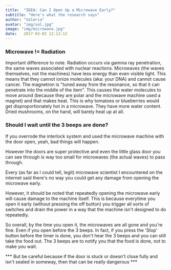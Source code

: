 ```yaml
---
title:  "IDEA: Can I Open Up a Microwave Early?"
subtitle: "Here's what the research says"
author: "Valeria"
avatar: "img/val.jpg"
image: "img/microwave.jpg"
date:   2017-03-02 12:12:12
---
```


### Microwave != Radiation

Important difference to note. Radiation occurs via gamma ray penetration, the same waves associated with nuclear reactions. Microwaves (the waves themselves, not the machines) have less energy than even visible light. This means that they cannot ionize molecules (aka: your DNA) and cannot cause cancer. The magnetron is "tuned away from the resonance, so that it can penetrate into the middle of the item". This causes the water molecules to move around (because they are polar and the microwave machine used a magnet) and that makes heat. This is why tomatoes or blueberries would get disproportionately hot in a microwave. They have more water content. Dried mushrooms, on the hand, will barely heat up at all.
 
### Should I wait until the 3 beeps are done?

If you overrode the interlock system and used the microwave machine with the door open, yeah, bad things will happen. 

However the doors are super protective and even the little glass door you can see through is way too small for microwaves (the actual waves) to pass through.

Every (as far as I could tell, legit) microwave scientist I encountered on the internet said there's no way you could get any damage from opening the microwave early.

However, it should be noted that repeatedly opening the microwave early will cause damage to the machine itself. This is because everytime you open it early (without pressing the off button) you trigger all sorts of switches and drain the power in a way that the machine isn't designed to do repeatedly.

So overall, by the time you open it, the microwaves are all gone and you're fine. Even if you open before the 3 beeps. In fact, if you press the 'Stop' button before the timer is done, you don't hear the 3 beeps and you can still take the food out. The 3 beeps are to notify you that the food is done, not to make you wait.

*** But be careful because if the door is stuck or doesn't close fully and isn't sealed in someway, then that can be really dangerous ***

